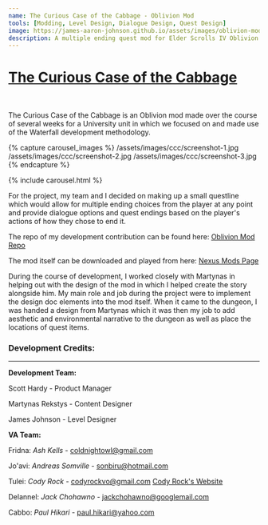 ```yaml
---
name: The Curious Case of the Cabbage - Oblivion Mod
tools: [Modding, Level Design, Dialogue Design, Quest Design]
image: https://james-aaron-johnson.github.io/assets/images/oblivion-mod-project.jpg 
description: A multiple ending quest mod for Elder Scrolls IV Oblivion with custom characters and voice acting.
---
```


<u>The Curious Case of the Cabbage</u>
=======================================
<br>

The Curious Case of the Cabbage is an Oblivion mod made over the course of several weeks for a University unit in which we focused on and made use of the Waterfall development methodology.

{% capture carousel_images %}
/assets/images/ccc/screenshot-1.jpg
/assets/images/ccc/screenshot-2.jpg
/assets/images/ccc/screenshot-3.jpg
{% endcapture %}

{% include carousel.html %}

For the project, my team and I decided on making up a small questline which would allow for multiple ending choices from the player at any point and provide dialogue options and quest endings based on the player's actions of how they chose to end it.

The repo of my development contribution can be found here: [Oblivion Mod Repo](https://github.com/Chi-Time/DAC515-Oblivion-Mod/tree/dev) 

The mod itself can be downloaded and played from here: [Nexus Mods Page](https://www.nexusmods.com/oblivion/mods/49348)

During the course of development, I worked closely with Martynas in helping out with the design of the mod in which I helped create the story alongside him. My main role and job during the project were to implement the design doc elements into the mod itself. When it came to the dungeon, I was handed a design from Martynas which it was then my job to add aesthetic and environmental narrative to the dungeon as well as place the locations of quest items.

### Development Credits:
---

**Development Team:**

Scott Hardy - Product Manager

Martynas Rekstys - Content Designer

James Johnson - Level Designer

**VA Team:**

Fridna: _Ash Kells_ - [coldnightowl@gmail.com](mailto:coldnightowl@gmail.com)

Jo'avi: _Andreas Somville_ - [sonbiru@hotmail.com](mailto:sonbiru@hotmail.com)

Tulei: _Cody Rock_ - [codyrockvo@gmail.com](mailto:codyrockvo@gmail.com) [Cody Rock's Website](https://www.codyrockvoiceover.com)

Delannel: _Jack Chohawno_ - [jackchohawno@googlemail.com](mailto:jackchohawno@googlemail.com)

Cabbo: _Paul Hikari_ - [paul.hikari@yahoo.com](mailto:paul.hikari@yahoo.com)